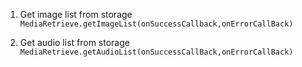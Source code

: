 1. Get image list from storage<br>
`MediaRetrieve.getImageList(onSuccessCallback,onErrorCallBack)`


2. Get audio list from storage<br>
`MediaRetrieve.getAudioList(onSuccessCallBack,onErrorCallBack)`
